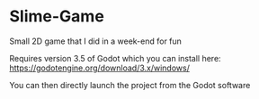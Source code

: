 # Slime-Game
Small 2D game that I did in a week-end for fun

Requires version 3.5 of Godot which you can install here: https://godotengine.org/download/3.x/windows/

You can then directly launch the project from the Godot software
